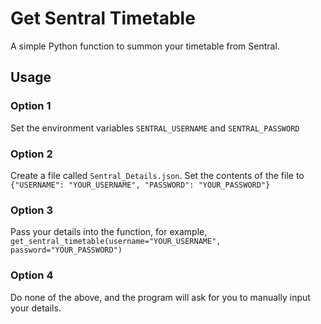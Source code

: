 # Get Sentral Timetable
A simple Python function to summon your timetable from Sentral.

## Usage

### Option 1
Set the environment variables `SENTRAL_USERNAME` and `SENTRAL_PASSWORD`

### Option 2
Create a file called `Sentral_Details.json`.
Set the contents of the file to
`{"USERNAME": "YOUR_USERNAME", "PASSWORD": "YOUR_PASSWORD"}`

### Option 3
Pass your details into the function, for example,
`get_sentral_timetable(username="YOUR_USERNAME", password="YOUR_PASSWORD")`

### Option 4
Do none of the above, and the program will ask for you to manually input your details.
